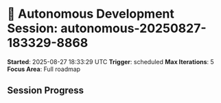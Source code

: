 # 🤖 Autonomous Development Session: autonomous-20250827-183329-8868

**Started**: 2025-08-27 18:33:29 UTC
**Trigger**: scheduled
**Max Iterations**: 5
**Focus Area**: Full roadmap

## Session Progress

